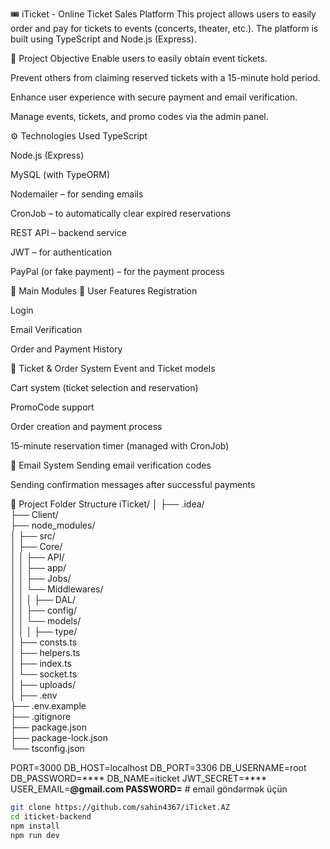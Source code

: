 🎟️ iTicket - Online Ticket Sales Platform
This project allows users to easily order and pay for tickets to events (concerts, theater, etc.). The platform is built using TypeScript and Node.js (Express).

📌 Project Objective
Enable users to easily obtain event tickets.

Prevent others from claiming reserved tickets with a 15-minute hold period.

Enhance user experience with secure payment and email verification.

Manage events, tickets, and promo codes via the admin panel.

⚙️ Technologies Used
TypeScript

Node.js (Express)

MySQL (with TypeORM)

Nodemailer – for sending emails

CronJob – to automatically clear expired reservations

REST API – backend service

JWT – for authentication

PayPal (or fake payment) – for the payment process

🧩 Main Modules
👤 User Features
Registration

Login

Email Verification

Order and Payment History

🛒 Ticket & Order System
Event and Ticket models

Cart system (ticket selection and reservation)

PromoCode support

Order creation and payment process

15-minute reservation timer (managed with CronJob)

📧 Email System
Sending email verification codes

Sending confirmation messages after successful payments

📂 Project Folder Structure
iTicket/
│
├── .idea/                  
├── Client/               
├── node_modules/           
│
├── src/                   
│   ├── Core/              
│   │   ├── API/           
│   │   ├── app/           
│   │   ├── Jobs/           
│   │   └── Middlewares/    
│   │
│   ├── DAL/               
│   │   ├── config/       
│   │   └── models/         
│   │
│   ├── type/              
│   ├── consts.ts         
│   ├── helpers.ts         
│   ├── index.ts           
│   └── socket.ts          
│
├── uploads/           
│
├── .env                   
├── .env.example           
├── .gitignore             
├── package.json          
├── package-lock.json      
└── tsconfig.json          

PORT=3000
DB_HOST=localhost
DB_PORT=3306
DB_USERNAME=root
DB_PASSWORD=****
DB_NAME=iticket
JWT_SECRET=****
USER_EMAIL=****@gmail.com
PASSWORD=****  # email göndərmək üçün


```bash
git clone https://github.com/sahin4367/iTicket.AZ
cd iticket-backend
npm install
npm run dev
